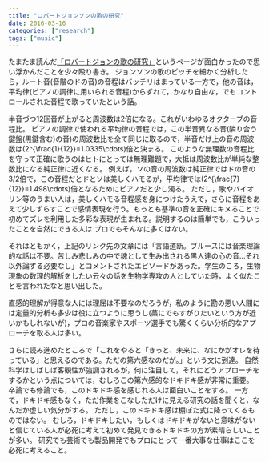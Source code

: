 ```yaml
---
title: "ロバートジョンソンの歌の研究"
date: 2016-03-16
categories: ["research"]
tags: ["music"]
---
```


たまたま読んだ[「ロバートジョンの歌の研究」](http://hayashimasaki.net/)というページが面白かったので思い浮かんだことを少々殴り書き。
ジョンソンの歌のピッチを細かく分析したら，ルート音(音階のドの音)の音程はバッチリはまっている一方で，他の音は，平均律(ピアノの調律に用いられる音程)からずれて，かなり自由な，でもコントロールされた音程で歌っていたという話。

<!--more-->

半音づつ12回音が上がると周波数は2倍になる。これがいわゆるオクターブの音程比。
ピアノの調律で使われる平均律の音程では，この半音異なる音(隣り合う鍵盤(黒鍵含む)の音)の周波数比を全て同じに取るので，半音だけ上の音の周波数は\(2^{\frac{1}{12}}=1.0335\cdots\)倍と決まる。
このような無理数の音程比を守って正確に歌うのはヒトにとっては無理難題で，大抵は周波数比が単純な整数比になる純正律に近くなる。
例えば，ソの音の周波数は純正律ではドの音の3/2倍で，この音程だとドとソは美しくハモるが，平均律では\(2^{\frac{7}{12}}=1.498\cdots\)倍となるためにピアノだと少し濁る。
ただし，歌やバイオリン等のうまい人は，美しくハモる音程感を身につけたうえで，さらに音程をあえて少しずらすことで感情表現を行う。もっとも基準の音を正確にキメることで初めてズレを利用した多彩な表現が生まれる。説明するのは簡単でも，こういったことを自然にできる人は プロでもそんなに多くはない。
<!--ちなみに，このようなテクニックは音楽だけでなく人前で研究発表をするときも同じで，例えば適当なテンポ感や音程感で基本的には話し，そこに変化を持ち込むことでメッセージを伝えやすくなる。このキメと崩しのバランスをとるのはなかなか難しいが，でもまずその重要性を認識することで少しづつはマシな方に進めると思って(信じて)いる。-->

それはともかく，上記のリンク先の文章には「言語道断。ブルースには音楽理論的な話は不要。苦しみ悲しみの中で魂として生み出される黒人達の心の音…それ以外論ずる必要なし」とコメントされたエピソードがあった。学生のころ，生物現象の数理的解析をしたい云々の話を生物学専攻の人としていた時，よく似たことを言われたなと思い出した。
<!--ヒトには本能的に，ヒトや生物とは他とは隔てた何か特別なものであると思いたいという防衛本能のようなものがあるようで，そこに定量的分析を入れることは冒涜と感じる人は多いように感じる。-->
直感的理解が得意な人には理屈は不要なのだろうが，私のように勘の悪い人間には定量的分析も多少は役に立つように思うし(藁にでもすがりたいという方が近いかもしれないが)，プロの音楽家やスポーツ選手でも驚くくらい分析的なアプローチを取る人は多い。

さらに読み進めたところで「これをやると「きっと、未来に、なにかがオレを待っている」と思えるのである。ただの第六感なのだが。」という文に到達。
自然科学はしばしば客観性が強調されるが，何に注目して，それにどうアプローチをするかという点については，むしろこの第六感的なドキドキ感が非常に重要。
卒論でも修論でも，このドキドキ感を感じれる人は面白いことをする。
一方で，ドキドキ感もなく，ただ作業をこなしただけに見える研究の話を聞くと，なんだか虚しい気分がする。
ただし，このドキドキ感は棚ぼた式に降ってくるものではない。
むしろ，ドキドキしたい，もしくはドキドキがないと意味がないと信じている人が必死に考えて初めて発見できるドキドキの方が素晴らしいことが多い。
研究でも芸術でも製品開発でもプロにとって一番大事な仕事はここを必死に考えること。